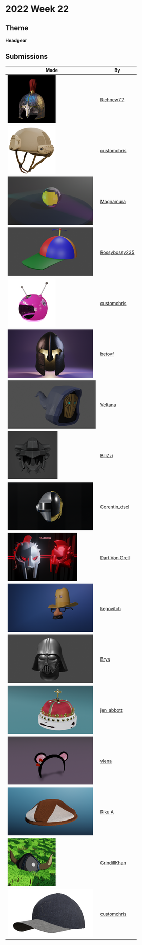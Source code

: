 # 2022 Week 22


## Theme

**Headgear**


## Submissions

| Made | By |
|------|----|
| <img src="./Richnew77/RomanHelmet3.jpg" height="150" /> | [Richnew77](./Richnew77/) |
| <img src="./customchris/ArmyTanHelmet.png" height="150" /> | [customchris](./customchris/) |
| <img src="./Magnamura/Helmet.png" height="150" /> | [Magnamura](./Magnamura/) |
| <img src="./Rossybossy235/PropellerHat.png" height="150" /> | [Rossybossy235](./Rossybossy235/) |
| <img src="./customchris/RaveHelmet_.png" height="150" /> | [customchris](./customchris/) |
| <img src="./betovf/spartan-helmet.png" height="150" /> | [betovf](./betovf/) |
| <img src="./Veltana/eternal_travelers_guise_wow_headgear.png" height="150" /> | [Veltana](./Veltana/) |
| <img src="./BlliZzi/Headgear.png" height="150" /> | [BlliZzi](./BlliZzi/) |
| <img src="./Corentin_dscl/rendu3.png" height="150" /> | [Corentin_dscl](./Corentin_dscl/) |
| <img src="./DartVonGrell/Gladiator_Helmet_Imphenzia_Reads_File_Names.png" height="150" /> | [Dart Von Grell](./DartVonGrell/) |
| <img src="./kegovitch/zmatam.png" height="150" /> | [kegovitch](./kegovitch/) |
| <img src="./Brys/FirstDarth.png" height="150" /> | [Brys](./Brys/) |
| <img src="./jen_abbott/jsa-headgear-june2022.png" height="150" /> | [jen_abbott](./jen_abbott/) |
| <img src="./vlena/panda2.png" height="150" /> | [vlena](./vlena/) |
| <img src="./RikuA/myssy.png" height="150" /> | [Riku A](./RikuA/) |
| <img src="./GrindillKhan/Weekly_Headgear_GrindillKhan.jpg" height="150" /> | [GrindillKhan](./GrindillKhan/) |
| <img src="./customchris/ImphenziaHat.png" height="150" /> | [customchris](./customchris/) |
